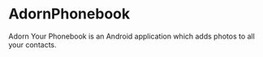 # AdornPhonebook
Adorn Your Phonebook is an Android application which adds photos to all your contacts.
